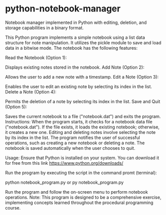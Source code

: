 # python-notebook-manager
Notebook manager implemented in Python with editing, deletion, and storage capabilities in a binary format.

This Python program implements a simple notebook using a list data structure for note manipulation. It utilizes the pickle module to save and load data in a bitwise mode. The notebook has the following features:

Read the Notebook (Option 1):

Displays existing notes stored in the notebook.
Add Note (Option 2):

Allows the user to add a new note with a timestamp.
Edit a Note (Option 3):

Enables the user to edit an existing note by selecting its index in the list.
Delete a Note (Option 4):

Permits the deletion of a note by selecting its index in the list.
Save and Quit (Option 5):

Saves the current notebook to a file ("notebook.dat") and exits the program.
Instructions:
When the program starts, it checks for a notebook data file ("notebook.dat").
If the file exists, it loads the existing notebook; otherwise, it creates a new one.
Editing and deleting notes involve selecting the note by its index in the list.
The program notifies the user of successful operations, such as creating a new notebook or deleting a note.
The notebook is saved automatically when the user chooses to quit.

Usage:
Ensure that Python is installed on your system.
You can download it for free from this link https://www.python.org/downloads/

Run the program by executing the script in the command promt (terminal):

python notebook_program.py or py notebook_program.py

Run the program and follow the on-screen menu to perform notebook operations.
Note:
This program is designed to be a comprehensive exercise, implementing concepts learned throughout the procedural programming course.
